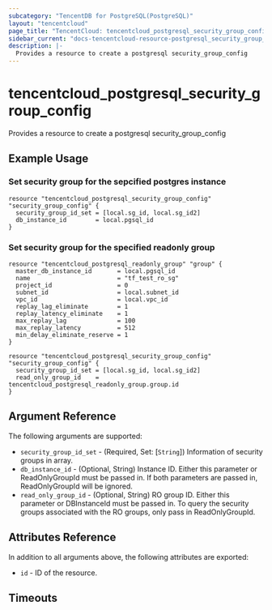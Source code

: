```yaml
---
subcategory: "TencentDB for PostgreSQL(PostgreSQL)"
layout: "tencentcloud"
page_title: "TencentCloud: tencentcloud_postgresql_security_group_config"
sidebar_current: "docs-tencentcloud-resource-postgresql_security_group_config"
description: |-
  Provides a resource to create a postgresql security_group_config
---
```


# tencentcloud_postgresql_security_group_config

Provides a resource to create a postgresql security_group_config

## Example Usage

### Set security group for the sepcified postgres instance

```hcl
resource "tencentcloud_postgresql_security_group_config" "security_group_config" {
  security_group_id_set = [local.sg_id, local.sg_id2]
  db_instance_id        = local.pgsql_id
}
```

### Set security group for the specified readonly group

```hcl
resource "tencentcloud_postgresql_readonly_group" "group" {
  master_db_instance_id       = local.pgsql_id
  name                        = "tf_test_ro_sg"
  project_id                  = 0
  subnet_id                   = local.subnet_id
  vpc_id                      = local.vpc_id
  replay_lag_eliminate        = 1
  replay_latency_eliminate    = 1
  max_replay_lag              = 100
  max_replay_latency          = 512
  min_delay_eliminate_reserve = 1
}

resource "tencentcloud_postgresql_security_group_config" "security_group_config" {
  security_group_id_set = [local.sg_id, local.sg_id2]
  read_only_group_id    = tencentcloud_postgresql_readonly_group.group.id
}
```

## Argument Reference

The following arguments are supported:

* `security_group_id_set` - (Required, Set: [`String`]) Information of security groups in array.
* `db_instance_id` - (Optional, String) Instance ID. Either this parameter or ReadOnlyGroupId must be passed in. If both parameters are passed in, ReadOnlyGroupId will be ignored.
* `read_only_group_id` - (Optional, String) RO group ID. Either this parameter or DBInstanceId must be passed in. To query the security groups associated with the RO groups, only pass in ReadOnlyGroupId.

## Attributes Reference

In addition to all arguments above, the following attributes are exported:

* `id` - ID of the resource.



## Timeouts

<no value>


